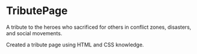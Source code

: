 # TributePage
 A tribute to the heroes who sacrificed for others in conflict zones, disasters, and social movements.

 Created a tribute page using HTML and CSS knowledge.
 
